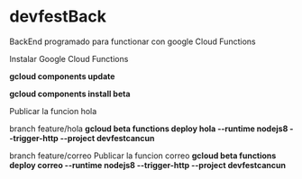 # devfestBack
BackEnd programado para functionar con google Cloud Functions

Instalar Google Cloud Functions

**gcloud components update**

**gcloud components install beta**

Publicar la funcion hola

branch feature/hola
**gcloud beta functions deploy hola --runtime nodejs8 --trigger-http --project devfestcancun**


branch feature/correo
Publicar la funcion correo
**gcloud beta functions deploy correo --runtime nodejs8 --trigger-http --project devfestcancun**
